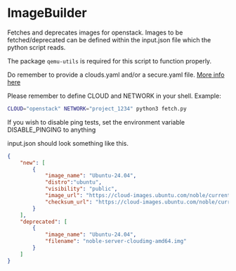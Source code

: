 # ImageBuilder

Fetches and deprecates images for openstack. Images to be fetched/deprecated can be defined within the input.json file which the python script reads.

The package `qemu-utils` is required for this script to function properly.

Do remember to provide a clouds.yaml and/or a secure.yaml file. [More info here](https://docs.openstack.org/python-openstackclient/latest/configuration/index.html#configuration-files)

Please remember to define CLOUD and NETWORK in your shell.
Example:
```bash
CLOUD="openstack" NETWORK="project_1234" python3 fetch.py
```

If you wish to disable ping tests, set the environment variable DISABLE_PINGING to anything

input.json should look something like this.
```json
{
    "new": [
        {
            "image_name": "Ubuntu-24.04",
            "distro":"ubuntu",
            "visibility": "public",
            "image_url": "https://cloud-images.ubuntu.com/noble/current/noble-server-cloudimg-amd64.img",
            "checksum_url": "https://cloud-images.ubuntu.com/noble/current/SHA256SUMS"
        }
    ],
    "deprecated": [
        {
            "image_name": "Ubuntu-24.04",
            "filename": "noble-server-cloudimg-amd64.img"
        }       
    ]
}

```